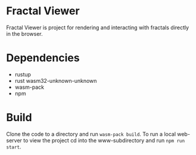 # Fractal Viewer

Fractal Viewer is project for rendering and interacting with fractals directly in the browser.

# Dependencies

* rustup
* rust wasm32-unknown-unknown
* wasm-pack
* npm

# Build

Clone the code to a directory and run `wasm-pack build`. To run a local web-server to view the project cd into the www-subdirectory and run `npm run start`.


